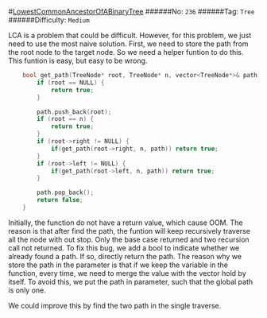 #[LowestCommonAncestorOfABinaryTree](https://leetcode.com/problems/lowest-common-ancestor-of-a-binary-tree/)
######No: `236`
######Tag: `Tree`
######Difficulty: `Medium`

LCA is a problem that could be difficult. However, for this problem, we just need to use the most naive solution.
First, we need to store the path from the root node to the target node. So we need a helper funtion to do this.
This funtion is easy, but easy to be wrong.

```cpp
    bool get_path(TreeNode* root, TreeNode* n, vector<TreeNode*>& path) {
        if (root == NULL) {
            return true;
        }

        path.push_back(root);
        if (root == n) {
            return true;
        }
        if (root->right != NULL) {
            if(get_path(root->right, n, path)) return true;
        }
        if (root->left != NULL) {
            if(get_path(root->left, n, path)) return true;
        }

        path.pop_back();
        return false;
    }
```
Initially, the function do not have a return value, which cause OOM. The reason is that after find the path, the funtion will
keep recursively traverse all the node with out stop. Only the base case returned and two recursion call not returned.
To fix this bug, we add a bool to indicate whether we already found a path. If so, directly return the path. The reason
why we store the path in the parameter is that if we keep the variable in the function, every time, we need to merge the value
with the vector hold by itself. To avoid this, we put the path in parameter, such that the global path is only one.

We could improve this by find the two path in the single traverse.
